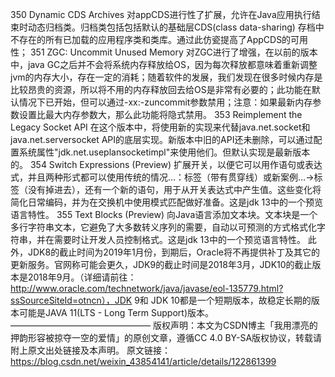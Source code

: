 350 Dynamic CDS Archives 对appCDS进行性了扩展，允许在Java应用执行结束时动态归档类。归档类包括包括默认的基础层CDS(class data-sharing) 存档中不存在的所有已加载的应用程序类和类库。通过此仿瓷提高了AppCDS的可用性；
351 ZGC: Uncommit Unused Memory 对ZGC进行了增强，在以前的版本中，java GC之后并不会将系统内存释放给OS，因为每次释放都意味着重新调整jvm的内存大小，存在一定的消耗；随着软件的发展，我们发现在很多时候内存是比较昂贵的资源，所以将不用的内存释放回去给OS是非常有必要的；此功能在默认情况下已开始，但可以通过-xx:-zuncommit参数禁用；注意：如果最新内存参数设置比最大内存参数大，那么此功能将隐式禁用。
353 Reimplement the Legacy Socket API 在这个版本中，将使用新的实现来代替java.net.socket和java.net.serversocket API的底层实现。新版本中旧的API还未删除，可以通过配置系统属性"jdk.net.useplansocketimpl"来使用他们。但默认实现是最新版本的。
354 Switch Expressions (Preview) 扩展开关，以便它可以用作语句或表达式，并且两种形式都可以使用传统的情况…：标签（带有贯穿线）或新案例…->标签（没有掉进去），还有一个新的语句，用于从开关表达式中产生值。这些变化将简化日常编码，并为在交换机中使用模式匹配做好准备。这是jdk 13中的一个预览语言特性。
355 Text Blocks (Preview) 向Java语言添加文本块。文本块是一个多行字符串文本，它避免了大多数转义序列的需要，自动以可预测的方式格式化字符串，并在需要时让开发人员控制格式。这是jdk 13中的一个预览语言特性。
此外，JDK8的截止时间为2019年1月份，到期后，Oracle将不再提供补丁及其它的更新服务。官网称可能会更久，JDK9的截止时间是2018年3月，JDK10的截止版本是2018年9月。（详细请前往：http://www.oracle.com/technetwork/java/javase/eol-135779.html?ssSourceSiteId=otncn），JDK 9和 JDK 10都是一个短期版本，故稳定长期的版本可能是JAVA 11(LTS - Long Term Support)版本。
————————————————
版权声明：本文为CSDN博主「我用漂亮的押韵形容被掠夺一空的爱情」的原创文章，遵循CC 4.0 BY-SA版权协议，转载请附上原文出处链接及本声明。
原文链接：https://blog.csdn.net/weixin_43854141/article/details/122861399